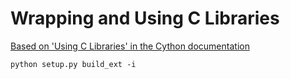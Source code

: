 # Wrapping and Using C Libraries

[Based on 'Using C Libraries' in the Cython documentation](https://cython.readthedocs.io/en/latest/src/tutorial/clibraries.html)

```console
python setup.py build_ext -i
```
